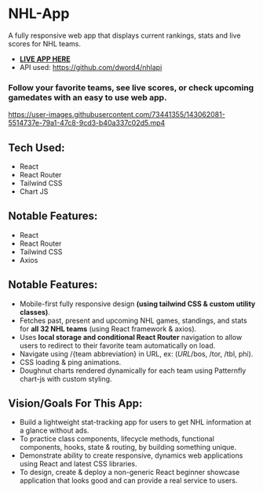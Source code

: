 # NHL-App

A fully responsive web app that displays current rankings, stats and live scores for NHL teams.

- **[LIVE APP HERE](https://trusting-brahmagupta-a5fc11.netlify.app/)**
- API used: https://github.com/dword4/nhlapi

### Follow your favorite teams, see live scores, or check upcoming gamedates with an easy to use web app.


https://user-images.githubusercontent.com/73441355/143062081-5514737e-79a1-47c8-9cd3-b40a337c02d5.mp4


## Tech Used:
- React
- React Router
- Tailwind CSS
- Chart JS

## Notable Features:
* React
* React Router
* Tailwind CSS
* Axios

## Notable Features:
* Mobile-first fully responsive design **(using tailwind CSS & custom utility classes)**.
* Fetches past, present and upcoming NHL games, standings, and stats for **all 32 NHL teams** (using React framework & axios).
* Uses **local storage and conditional React Router** navigation to allow users to redirect to their favorite team automatically on load.
* Navigate using /{team abbreviation} in URL, ex: (*URL*/bos, /tor, /tbl, phi).
* CSS loading & ping animations.
* Doughnut charts rendered dynamically for each team using Patternfly chart-js with custom styling. 

## Vision/Goals For This App:
* Build a lightweight stat-tracking app for users to get NHL information at a glance without ads.
* To practice class components, lifecycle methods, functional components, hooks, state & routing, by building something unique.
* Demonstrate ability to create responsive, dynamics web applications using React and latest CSS libraries. 
* To design, create & deploy a non-generic React beginner showcase application that looks good and can provide a real service to users.

